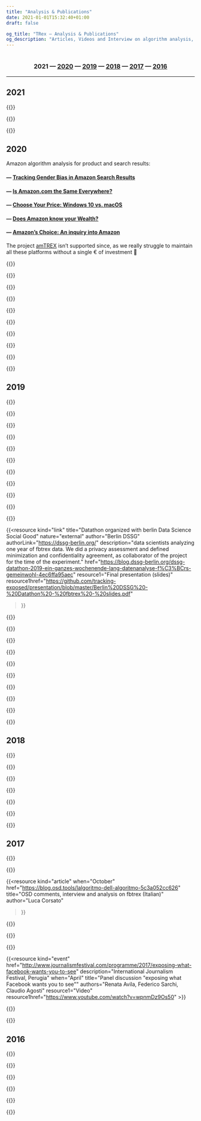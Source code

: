 ```yaml
---
title: "Analysis & Publications"
date: 2021-01-01T15:32:40+01:00
draft: false

og_title: "TRex — Analysis & Publications"
og_description: "Articles, Videos and Interview on algorithm analysis, since 2016"
---
```


<h3
  style="text-align:center;padding-top:1em;padding-bottom:1em;border-bottom:black 1px solid;">
    2021 —
    <a id="s20" href="#2020">2020</a> —
    <a id="s19" href="#2019">2019</a> —
    <a id="s18" href="#2018">2018</a> —
    <a id="s17" href="#2017">2017</a> —
    <a id="s16" href="#2016">2016</a>
</h3>

## 2021

{{<resource
  kind="link"
  title="Political advertising exposed: tracking Facebook ads in the 2021 Dutch elections"
  description="A unique experiment that merges academics, challenges about passive platform scraping, and a newspaper. They analyze political messages in advertising, during the Dutch national campaign prior to elections."
  when="March"  
  nature="external"
  author="Davide Beraldo & Stefania Milan"
  href="https://policyreview.info/articles/news/political-advertising-exposed-tracking-facebook-ads-2021-dutch-elections/1543">}}

{{<resource
  kind="link"
  title="Twitter thread summarizing the Youtube search query analysis"
  description="Regarding the January analysis on YouTube, a differently accessible explaination that you can RT ;P"
  when="February"  
  nature="external"
  author="Tracking Exposed"
  href="https://twitter.com/trackingexposed/status/1365294706050142209">}}

{{<resource
  kind="event"
  when="January" 
  author="Salvatore Romano"
  title="FIlterTube: Investigating echo chambers, filter bubbles and polarization on YouTube — DMI UvA Winter School project pitch"
  description=" Abstract:  This paper studies the construction of filter bubbles and political polarization under YouTube 's algorithmic personalization, in a time where the political division runs deep in the US and the 2020 election reaffirms the polarization. Using artificially generated personalized user accounts, we find that search results differ according to users' political affiliations, both in terms of the media type and political ideology of the channels suggested, showing some empirical evidence of filter bubbles' existence on YouTube, which possibly exacerbates an echo chamber behavior and enhancing political polarization in the US political debate. Project coordinated by Salvatore Romano and Davide Beraldo, Giovanni Rossetti, Leonardo Sanna  "
  href="https://wiki.digitalmethods.net/Dmi/WinterSchool2021FIterTube"
  resource1="Final presentation slides"
  resource1href="https://github.com/tracking-exposed/presentation/blob/master/FilterTube-DMIWS21.pdf">}}

## 2020

Amazon algorithm analysis for product and search results:

#### — [Tracking Gender Bias in Amazon Search Results](https://wiki.digitalmethods.net/Dmi/WinterSchool2020trackinggenderbiasamazon)
#### — [Is Amazon.com the Same Everywhere?](https://wiki.digitalmethods.net/Dmi/WinterSchool2020amazonregional)
#### — [Choose Your Price: Windows 10 vs. macOS](https://wiki.digitalmethods.net/Dmi/WinterSchool2020AmazonOS)
#### — [Does Amazon know your Wealth?](https://wiki.digitalmethods.net/Dmi/WinterSchool2020DoesAmazonknowyourWealth)
#### — [Amazon’s Choice: An inquiry into Amazon](https://wiki.digitalmethods.net/Dmi/WinterSchool2020amazonschoice)

The project [amTREX](https://amazon.tracking.exposed) isn’t supported since, as we really struggle to maintain all these platforms without a single € of investment 🤷

{{<resource
  kind="link"
  when="September"
  title="(Italian) radio interview before Tracking Exposed Workshop"
  description="DisruptionLab in Berlino organized a three day event on Data Tracking, with panel discussion, keynotes and workshop. Tracking Exposed host a workshop named 'smash the filter bubble'. Salvatore got interviewed by a Radio show in Colone that transmits also in Italian"
  href="https://www1.wdr.de/radio/cosmo/programm/sendungen/radio-colonia/il-tema/algoritmi-facebook-100.html"
  resource1="Workshop schedule"
  resource1href="https://www.disruptionlab.org/data-cities#workshops"
  resource2="Facebook event"
  resource2href="https://www.facebook.com/events/299142674482022/">}}
  
{{<resource
  kind="link"
  title="Designing data transparency – ideas from the community"
  description="YourData is openDemocracy’s project to bring more transparency to data use on the web. Personalisation is where websites shows you specific content dependent on data they have about you. Like showing you information about floral dresses because they think you’re a woman, or more articles about Bernie Sanders because you’re viewing from the US. -- this is the opening of YourData initiative from openDemocracy, as Tracking Exposed we partecipated with a few proposals"
  when="September"  
  nature="external"
  author="Matthew Linears"
  resource1="articles from Matthew Linears"
  resource1href="https://www.opendemocracy.net/en/author/matthew-linares/"
  href="https://www.opendemocracy.net/en/digitaliberties/designing-data-transparency-ideas-from-the-community/">}}

{{<resource
  kind="paper"
  title="Warehouse of information: Amazon's data collection practices and their relation to GDPR"
  when="September"  
  nature="external"
  author="Dimitri Koehorst (UvA master thesis)"
  authorLink="https://duckduckgo.com/?q=dimitri+koehorst+uva+amazon+algorithm+analysis"
  description="In recent times, data has become increasingly central to a variety of different companies. While the use of data has become widespread, there are some companies whose entire business model revolves around the use of data. One such company is Amazon. Initially it was merely an online bookstore, but as the company grew it incorporated multiple new branches, such as Amazon Web Services, which allow the company to collect data from a variety of different sources. Companies such as Amazon use this data to optimize their services, which allows them to gain certain advantages over their competitors. However, this usage of data is bound by international regulations, one of which is the GDPR, the new data protection legislation of the European Union. By using data collected from the Amazon.com webstore as a case study, this thesis investigates the shift of companies towards a data-oriented business model, and investigates certain problems that this shift brings. This is done through the research question: How can we conceptualize the data collection practices of Amazon in relation to the General Data Protection Regulation?"
  href="https://github.com/tracking-exposed/presentation/blob/master/Dimitri%20Koehorst%20Master%20Thesis%20Final%20Version.pdf">}}

{{<resource
  kind="paper"
  when="June"
  title="Implementing Eco’s Model Reader with Word Embeddings. An Experiment on Facebook Ideological Bots"
  description="First outline of a methodology for computational pragmatics using FBTREX dataset. In the paper, we found that the algorithm creates different model readers for each relevant theme in the dataset and that the right-wing ideology was dominant cross-profiles"
  href="https://iris.unimore.it/retrieve/handle/11380/1220856/300738/Paper_JADT_final-3.pdf"
  author="Leonardo Sanna">}}

{{<resource
  kind="link"
  when="Summer"
  title="Youtube collaborative observation"
  description="We apply the collaborative observation to YouTube, regardless the management and personalization of COVID-19 informative videos; we released open data, improved technology, and wrote a paper with preliminary findings."
  href="https://youtube.tracking.exposed/wetest/1/"
  resource2="analysis updates"
  resource2href="https://youtube.tracking.exposed/wetest/announcement-1/"
  resource1="preprint paper (14 pages)"
  resource1href="https://github.com/tracking-exposed/experiments-data/blob/master/wetest1/wetest-paper-submitted-preprint.pdf">}}

{{<resource
  kind="paper"
  when="April"
  title="Thinking Outside the Black-Box: The Case for “Algorithmic Sovereignty” in Social Media"
  author="Urbano Reviglio, Claudio Agosti"
  description="This article is an interdisciplinary critical analysis of personalization systems and the gatekeeping role of current mainstream social media. The first section presents a literature review of data-driven personalization and its challenges in social media. The second section sheds light on increasing concerns regarding algorithms’ ability to overtly persuade—and covertly manipulate—users for the sake of engagement, introducing the emergence of the exclusive ownership of behavioral modification through hyper-nudging techniques. The third section empirically analyzes users’ expectations and behaviors regarding such data-driven personalization to frame a conceptualization of users’ agency. The fourth section introduces the concept of “algorithmic sovereignty.” Current projects that aim to grant this algorithmic sovereignty highlight some potential applications. Together this novel theoretical framework and empirical applications suggest that, to preserve trust, social media should open their personalization algorithms to a social negotiation as the first step toward a more sustainable social media landscape. To decentralize the immense power of mainstream social media, guarantee a democratic oversight, and mitigate the unintended undesirable consequences of their algorithmic curation, public institutions and civil society could help in developing and researching public algorithms, fostering a collective awareness so as to eventually ensure a fair and accountable “algorithmic sovereignty.”"
  href="https://journals.sagepub.com/doi/full/10.1177/2056305120915613">}}

{{<resource
  kind="link"
  when="March"
  title="Pornhub collaborative observation"
  description="Our team worked on a new concept for algorithm analysis: collaborative observation. A bunch of people performs the same operation for 24 hours, and we began this experiment why watching Pornhub personalizaton and recommendation algorithm."
  href="https://pornhub.tracking.exposed/potest/final-1"
  resource1="web slides"
  resource1href="https://pornhub.tracking.exposed/slides/potest1/">}}

{{<resource
  kind="article"
  when="March"
  title="Exploring Facebook’s role in Ethiopia’s rising ethnic tensions"
  author="Syver Petersen"
  description="Africa’s second-most populous country is undergoing a political revolution forcing old and new ethnic grievances to the surface. A blog post on how Facebook is involved in Ethiopia’s political transition, and how fbtrex tool support the exploration of information diets differences, between the country’s largest ethnic groups"
  resource1="blogpost"
  resource1href="https://data-activism.net/2020/03/bigdata-sur-exploring-facebooks-role-in-ethiopias-rising-ethnic-tensions/">}}

{{<resource
  kind="event"
  when="January"
  author="Salvatore Romano"
  title=" YouTube Tracking Exposed: Investigating polarization via YouTube ’s Recommender Systems  — DMI UvA Winter School project pitch"
  description="Collective group work on polarization of the Brexit discussion seen through Youtube's personalization algorithm, we found out that: (1) There is evidence of progressive polarization of the recommendations around Brexit on YouTube, especially for Leave-inclined users.(2) The Leave/Remain content bubbles, constituted respectively by The Sun/The Telegraph and The Guardian/The Mirror YouTube channels rarely converge. (3) Mainstream media is recommended with greater regularity compared to natively digital channels. Project coordinated by Salvatore Romano and Davide Beraldo"
  href="https://docs.google.com/document/d/1EkeEa6vnIQI1QH8xEIZkAbI23vn3ChsjoJs3U6tkeqo/edit"
  resource1="Final project report"
  resource1href="https://wiki.digitalmethods.net/Dmi/WinterSchool2020youtube"
  resource2="Project Pitch slides (on Prezi)"
  resource2href="https://prezi.com/view/AvoT0B1lnclMIq3k4LOU"
  resource3="Final presentation slides"
  resource3href="https://drive.google.com/open?id=1bOSi6853za6CRDYF1xdc8Os0EUQOWgma">}}

{{<resource
  kind="article"
  when="January"
  author="Salvatore Romano"
  title="Youtube Tracking Exposed — DMI UvA Winter School Tutorial"
  authors="Salvatore Romano"
  description="Tutorial to explain the possible uses of the ytTREX tool, try it at https://youtube.tracking.exposed"
  resource1="Tutorial slides"
  resource1href="https://prezi.com/view/KqmfljOsE8HYvyT7TqGE">}}

## 2019

{{<resource
  kind="event"
  author="Salvatore Romano"
  title="Assembly with the Amazon's workers of ADL Cobas grassroots trade union"
  when="December"  
  description="An informal discussion with some Amazon's workers inscribed to the grassroots trade union ADL Cobas Padova-Bassa Padovana and American activists from the Amazon Employees for Climate Justice group. After a brief introduction about amTREX tool, we discussed how Amazon's app tracks employees, trying to identify strategies to reduce the amount of data extracted and reflecting on potential GDPR compliance used as a tool for trade union negotiations. Partecipated by Salvatore Romano for trex." >}}

{{<resource
  kind="event"
  title="RAI national television with amazon.tracking.exposed (Italian Documentary on Amazon)"
  when="December"  
  href="https://vimeo.com/378307005"
  description="A long documentary on Amazon empire, and our original research on how Algorithm accountability tools might handy to infer personal data usage in personalization algorithms. Our research display and explain with the video on surveillance capitalism and tools for personal investigation. The report is quite basic and lack of the robustness of a large scale tool. -- Featuring Claudio Agosti, Riccardo Coluccini, Giulia Corona, Salvatore Romano. To see the video you have to write 'trex'"
  resource1="Our new supported platform"
  resource1href="https://amazon.tracking.exposed" >}}

{{<resource
  kind="event"
  title="Porno, Algoritmi e Tordimatti!"
  when="November"  
  description="A special event to annount pornhub.tracking.exposed! in Italian language. We tried a new format, looking forward to replicate."
  href="https://pornhub.tracking.exposed/tordimatti" >}}

{{<resource
  kind="event"
  title="KiKK - The resistance against algorithm monopoly"
  when="October"  
  description="How many of your information comes from Youtube or Facebook? Internet is born as a decentralized network of knowledge and technologies, but nowadays, two corporations become our cultural reality. This talk will try to make understand the power exerted by the online platforms.  As society, we are not following it, seeing it, fear it, and then regulate and adjudicated. Claudio Agosti will talk about tracking.exposed, a free software project means to enable people in understanding, play, and criticize how algorithms interfere with reality's perception."
  href="https://www.kikk.be/2019/en/program/conferences-1/claudio-agosti-1" >}}

{{<resource
  kind="event"
  title="World Forum Democracy"
  when="October"  
  description="Social media are at the core of information nowadays. This lab will tackle the pressing issue that is quality control of shared information in social media, through monitoring and accountability mechanism mainly. How can we use social media as an ally for critically assessing topical subjects? How do we hold them accountable for the information that goes through them? Is social media moderation and freedom of expression compatible? -- Leonardo Sanna has been a contract doctoral student at the University of Modena and Reggio Emilia (Italy) since November 2018, where he has been working on the analysis of Big Data from a semiotic perspective. His research focuses on a combination of quantitative and qualitative methods for social media analysis. Currently, he is studying, on Facebook, the two phenomena known as 'filter bubble' and 'echo chamber'. In particular, he works on the data of the FBTREX group."
  authors="Leonardo Senna"
  href="https://www.coe.int/en/web/world-forum-democracy/lab-8-social-media-freedom-and-accountability" >}}

{{<resource
  kind="event"
  title="Beyond Future design"
  when="September"  
  description="Accountability and AI"
  href="https://www.beyond-festival.com/programm_2019.pdf" >}}

{{<resource
  kind="article"
  title="Facebook's Algorithm Shapes Our Lives. This Hacker Wants to Find Out How."
  when="July"  
  nature="external"
  author="Alex Fanta"
  authorLink="https://netzpolitik.org/author/alexander-fanta/"
  description="Netzpolitik interview to Claudio Agosti on the Tracking Exposed project and plan"
  href="https://netzpolitik.org/2019/facebooks-algorithm-shapes-our-lives-this-hacker-wants-to-find-out-how/#spendenleiste" >}}

{{<resource
  when="June"
  title="algorithm exposed: Youtube — DMI UvA Summer School"
  kind="link"
  description="a dozen of scholars try to measure how YouTube algorithm personalize the 'related' video list"
  href="https://data-activism.net/2019/07/youtube-algorithm-exposed-dmi-summer-school-project-week-1/"
  resource1="Final report"
  resource1href="https://docs.google.com/document/d/1zZC7_GG6IFGnHtfk6cjqIDjDlYphZlds71ZeKMD2S9Y" >}}

{{<resource
  kind="link"
  title="when corporation pretend to help: Why we need data activism"
  when="May"
  nature="external"
  author="DATACTIVE"
  authorLink="https://data-activism.net/"
  description="The statement on the EU19 tracking exposed project website portrays why academic research should not be delimited by corporate conditions for research only;  we should engage in independent critical research to platforms that important for our online public democratic spaces."
  authors="Claudio Agosti"
  resource1="ALEX blogpost"
  resource1href="https://data-activism.net/2019/05/fbtrex-reaction-to-facebook-collaboration/"
  href="https://eu19.tracking.exposed/page/data-activism/" >}}

{{<resource
  kind="article"
  title="Facebooks Algorithmus formt unser Leben. Dieser Hacker will herausfinden wie."
  when="May"  
  nature="external"
  author="Alex Fanta"
  authorLink="https://netzpolitik.org/author/alexander-fanta/"
  language="German"
  description="Netzpolitik interview to Claudio Agosti on the Tracking Exposed project and plan"
  href="https://netzpolitik.org/2019/facebooks-algorithmus-formt-unser-leben-dieser-hacker-will-herausfinden-wie/" >}}

{{<resource
  kind="link"
  title="Data Exploitation in the Italian Elections"
  when="May"  
  nature="external"
  author="Privacy International"
  authorLink="https://privacyinternational.org"
  description="An inclusion of our analysis into a collection of tools to asses misinformation in electoral campaigns"
  authors="Fabio Chiusi, Claudio Agosti"
  href="https://privacyinternational.org/examples/data-exploitation-italian-elections" >}}

{{<resource
  kind="link"
  title="Datathon organized with berlin Data Science Social Good"
  nature="external"
  author="Berlin DSSG"
  authorLink="https://dssg-berlin.org/"
  description="data scientists analyzing one year of fbtrex data. We did a privacy assessment and defined minimization and confidentiality agreement, as collaborator of the project for the time of the experiment."
  href="https://blog.dssg-berlin.org/dssg-datathon-2019-ein-ganzes-wochenende-lang-datenanalyse-f%C3%BCrs-gemeinwohl-4ec6ffa95aec"
  resource1="Final presentation (slides)"
  resource1href="https://github.com/tracking-exposed/presentation/blob/master/Berlin%20DSSG%20-%20Datathon%20-%20fbtrex%20-%20slides.pdf"
  >}}

{{<resource
  kind="article"
  when="April"
  author="Paola Pietrandrea"
  nature="external"
  title="Devoiler Les Algorithmes Pour Sortir De Nos Bulles"
  language="French"
  description="The personalization algorithms used by social networks induce a segregation effect. In this post, the journalist assemble and analyze few articles of ours, and integrate with answers from Claudio, Umberto, Stefania and Federico."
  href="https://blogs.mediapart.fr/edition/europeennes-des-elections-sous-surveillance/article/110419/devoiler-les-algorithmes-pour-sortir-de-nos-bulles" >}}

{{<resource
  kind="article"
  title="Popping the Bubble"
  when="May"  
  authors="Umberto Boschi, Federico Sarchi"
  description="Don't delete your facbook profile - give it to science. An essay explaining facebook.tracking.exposed vision, results and goals"
  href="https://progressivepost.eu/the-mag/facebook-tracking-exposed-popping-the-bubble" >}}

{{<resource
  kind="article"
  title="Personalization algorithms and elections: breaking free of the filter bubble"
  when="February"  
  description="Personalisation algorithms allow platforms to carefully target web content to the tastes and interests of their users. They are at the core of social media platforms, dating apps, shopping and news sites. In this Op-ed on Internet Policy Review we share the project vision."
  authors="Stefania Milan and Claudio Agosti"
  href="https://policyreview.info/articles/news/personalisation-algorithms-and-elections-breaking-free-filter-bubble/1385" >}}

{{<resource
  kind="video"
  title="Transmediale: Affects Ex-Machina: Unboxing Social Data Algorithms"
  when="February"  
  description="Conventional media have long filtered information and influenced public opinion. In the age of social media, this process has become algorithmic and targeted, separating the whole of society into thousands of small filter bubbles that construct collective orientations and pilot viral phenomena. This panel examines how machine learning and obscure algorithms analyze and manipulate individual affects into political sentiments, eventually amplifying class, gender, and racial bias ― with Claudio Agosti, Ariana Dongus, Nayantara Ranganathan, Caroline Sinders. Organized by KIM | HfG Karlsruhe"
  href="https://transmediale.de/content/affects-ex-machina-unboxing-social-data-algorithms"
  resource1="Video"
  resource1hrefvideo="https://vimeo.com/322250610" >}}

{{<resource
  kind="event"
  title="How to unmask and fight online manipulation"
  when="February"  
  description="at the EDPS working group against misinformation. We highlight how research can use it and assess proper responsibilities to the actors in the misinformation chain. Platform are not neutral, we were looking how algorithm affects the information flows."
  href="https://www.eudebates.tv/eu_elections_2019/edps-for-eu-elections-how-to-unmask-and-fight-online-manipulation/" >}}

{{<resource
  kind="event"
  title="CPDP - Safeguarding elections an international problem with no international solution"
  when="January"
  description="Coordinated by TacticalTech. ― There is a growing body of research into data-driven elections world-wide and the international nature of the data and elections industry has been highlighted: from international platforms, to strategists in one country advising political groups in another, to paid targeted ads across borders. ― Ailidh Callander, Claudio Agosti, Paul Bernal, Victoria Peuvrelle"
  href="https://www.cpdpconferences.org/cpdp-panels/data-and-elections-an-international-problem-with-no-international-solution"
  resource1href="https://vimeo.com/317686100"
  resource1="Video" >}}

{{<resource
  kind="event"
  title="PrivacyCamp - Towards real safeguards: Data driven political campaigns and EU election"
  when="January"
  description="This panel aims to evaluate potential preventive mechanisms such as Facebook algorithmic transparency around online political targeting, EU Commission’s Action Plan against Disinformation, awareness raising on current and future campaigning practices, as well as efforts to protect media pluralism and freedom. ―  With Fanny Hidvegi, Elda Brogi, Claudio Agosti, Josh Smith and Eleonora Nestola"
  href="https://privacycamp.eu/?page_id=1067" >}}

{{<resource
  kind="link"
  href="https://eu19.tracking.exposed"
  when="January"
  title="Facebook algorithm analysis during the European Election: a campaign"
  description="Our goal and experiment were to build a replicable campaign. Researchers or activist are invited to reach out to us; we can help in replicate the campaign in times of conflicts, electoral campaign, or general observation on how forces distort the perception of the public debate."
  resource1="Action plan wrote in November 2018"
  resource1href="https://github.com/tracking-exposed/presentation/blob/master/European%20Election%20action%20plan%20-%20v1.3.pdf" >}}

{{<resource
  kind="event"
  title="Facebook Algorithm Exposed, DMI UvA Winter School"
  description="An experiment with a dozen of scholars, in keeping bots alive, test algorithm, see and play with data"
  authors="Giovanni Rossetti, Bilel Benbouzid, Davide Beraldo, Giulia Corona, Leonardo Sanna, Iain Emsley, Fatma Yalgin, Hannah Vischer, Victor Pak, Mathilde Simon, Victor Bouwmeester, Yao Chen, Sophia Melanson, Hanna Jemmer, Patrick Kapsch, Claudio Agosti, Jeroen de Vos"
  href="https://data-activism.net/2019/01/alex-dmi-winterschool/"
  resource1="slides"
  resource1href="https://github.com/tracking-exposed/presentation/blob/master/Facebook%20Algorithm%20Exposed%20(UvA%20WinterSchool%202019).pdf" >}}

{{<resource
   language="French"
   author="Par Martin Untersinger et Pauline Croquet"
   nature="external"
   when="January"
   kind="article"
   description="A generalist/technological article from/for Lemond, written by two journalists at the CCC (see below)"
   href="https://www.lemonde.fr/pixels/article/2018/12/30/reseaux-sociaux-donnees-personnelles-algorithmes-comment-inventer-un-futur-numerique-plus-radieux_5403732_4408996.html"
   title="Réseaux sociaux, données personnelles, algorithmes… comment inventer un futur numérique plus radieux ?" >}}

## 2018

{{<resource
  kind="video"
  title="CCC — Analyze the Facebook algorithm and reclaim algorithm sovereignty"
  when="December"
  description="Facebook monopoly is an issue, but looking for replacements it is not enough. We want to develop critical judgment on algorithms, on why data politics matter and educate, raise awareness for a broad audience."
  resource1href="https://github.com/tracking-exposed/presentation/blob/master/Analyzing%20the%20Facebook%20algorithm%20-%201.1%20-%2035c3.pdf"
  resource1="slides"
  href="https://fahrplan.events.ccc.de/congress/2018/Fahrplan/events/9797.html"
  resource2="video"
  resource2href="https://media.ccc.de/v/35c3-9797-analyze_the_facebook_algorithm_and_reclaim_data_sovereignty" >}}

{{<resource
  kind="paper"
  when="November"
  title="Fairness in online social network timelines: Measurements, models and mechanism design"
  description="(PEVA) Performance Evaluation 2018. DOI:10.1016/j.peva.2018.09.009"
  href="https://arxiv.org/pdf/1809.05530.pdf"
  authors="Eduardo Hargreaves, Claudio Agosti, Daniel Menasche, Giovanni Neglia, Alexandre Reiffers-Masson, and Eitan Altman" >}}

{{<resource
  kind="paper"
  when="October"
  title="Biases in the Facebook News Feed: a Case Study on the Italian Elections"
  description="Fosint-SI 2018, in conjunction with ASONAM 2018, Proceedings of the 2018 IEEE/ACM International Conference on Advances in Social Networks Analysis and Mining"
  href="https://arxiv.org/pdf/1807.08346.pdf"
  resource1="DOI"
  resource1href="https://doi.org/10.1109/ASONAM.2018.8508659"
  authors="Eduardo Hargreaves, Claudio Agosti, Daniel Menasche, Giovanni Neglia, Alexandre Reiffers-Masson, and Eitan Altman" >}}

{{<resource
  kind="paper"
  when="July"
  language="Brazilian"
  title="Visibilidade no Facebook: Modelos, Medições e Implicações"
  description="Proceedings of the Brazilian Workshop on Social Network Analysis and Mining"
  authors="Brasnam, Eduardo Hargreaves, Daniel Sadoc Menasché, Giovanni Neglia, and Claudio Agosti"
  resource1="Paper"
  resource1href="https://eduardohargreaves.files.wordpress.com/2018/07/visibilidade-facebook-modelos-7.pdf"
  href="http://portaldeconteudo.sbc.org.br/index.php/brasnam/article/view/3591)">}}

{{<resource
  kind="paper"
  when="July"
  title="Italian political election and digital propaganda"
  description="TacticalTech publish a report written by Claudio Agosti and Fabio Chiusi"
  href="https://ourdataourselves.tacticaltech.org/posts/overview-italy/"
  resource1="Open data"
  resource1hreflink="https://github.com/tracking-exposed/experiments-data/tree/master/e18" >}}

{{<resource
  kind="paper"
  nature="external"
  language="English, Spanish"
  when="April"
  author="WebFoundation"
  authors="Renata Ávila, Juan Ortiz Freuler and Craig Fagan. Claudio Agosti and the Facebook Tracking Exposed team"
  title="The invisible curation of content | Facebook’s News Feed and our information diets"
  description="WebFoundation released a report produced by a joint collaboration; We performed a test in Argentina, release open data and analysis of six profiles run by us. The experiment was meant to measure the algorithm influence on the perception of public debate."
  resource1="Open data"
  resource1href="https://github.com/tracking-exposed/experiments-data/tree/master/wto"
  href="https://webfoundation.org/research/the-invisible-curation-of-content-facebooks-news-feed-and-our-information-diets/" >}}

{{<resource
  kind="link"
  when="April"
  language="Italian"
  authors="Federico Sarchi, Claudio Agosti, Costantino Carugno, Barbara Gianessi, Riccardo Coluccini, Raffaele Angus, Laura Boschi, Gianluca Oldani, Umberto Boschi, Manuel d’Orso"
  title="Italian election 2018, our research output"
  description="An original analysis with profiles under our control. A fascinating series of discovery on how to measure the algorithm space. This is the same analysis we will talk about in the following 10 months page, because iconic, insightful, and pretty hard to coordinate."
  href="https://elezioni.tracking.exposed" >}}

## 2017

{{<resource
  description="The lab will examine the detrimental effects of social media filter bubbles and algorithms and will explore solutions to make readers more aware of their reading habits and help them to integrate different worldviews. "
  when="November"
  kind="event"
  href="https://www.coe.int/en/web/world-forum-democracy/2017-lab-bursting-social-media-eco-chambers"
  resource1="Laboratory: two pages final report"
  resource1href="http://rm.coe.int/wfd-2017-report-lab-7-bursting-social-media-eco-chambers/16807701f8"
  title="World Forum Democracy — Bursting social media eco chambers" >}}

{{<resource
  kind="article"
  when="October"
  href="https://www.opendemocracy.net/digitaliberties/claudio-agosti/could-populism-be-side-effect-of-personalized-algorithm"
  title="Could populism be a side effect of the Personalized Algorithm?"
  description="A rampant speculation in the title, and a more rational analysis on how to display impact of algorithms to social media users." >}}

{{<resource
  kind="article"
  when="October"
  href="https://blog.osd.tools/lalgoritmo-dell-algoritmo-5c3a052cc626"
  title="OSD comments, interview and analysis on fbtrex (Italian)"
  author="Luca Corsato"
>}}

{{<resource
  kind="video"
  href="https://www.youtube.com/watch?v=ct9d-o7NrSg"
  title="SHA2017 — Exposing what Facebook wants you to see"
  when="July"
  description="A talk about our early version of fbTREX, after 1 year of existence"
  resource1="Slides"
  resource1href="https://github.com/tracking-exposed/presentation/blob/master/FBTREX-SHA-2017.pdf" >}}

{{<resource
  kind="article"
  href="https://medium.com/@trackingexposed/facebook-algorithm-and-impact-on-media-french-election-experiment-1-d760ed5a242f"
  title="Facebook algorithm and impact on media: French election experiment #1"
  when="May"
  description="for the first time we used bots, or, dummy—profiles—under—our—control to test the algorithm discrimination."
  authors="Claudio Agosti, Raffaele Angus" >}}

{{<resource
  kind="article"
  href="https://magazine.journalismfestival.com/the-algorithm-medley-explaining-facebook-tracking-exposed/"
  title="The algorithm medley: explaining facebook.tracking.exposed"
  description="At the International Journalism Festival, their magazine covered the talk (see below)"
  nature="external"
  author="Andrea Gentili"
  authorLink="https://magazine.journalismfestival.com/author/andrea-gentili/"
  when="April" >}}

{{<resource
  kind="event"
  href="http://www.journalismfestival.com/programme/2017/exposing-what-facebook-wants-you-to-see"
  description="International Journalism Festival, Perugia"
  when="April"
  title="Panel discussion \"exposing what Facebook wants you to see\""
  authors="Renata Avila, Federico Sarchi, Claudio Agosti"
  resource1="Video"
  resource1href="https://www.youtube.com/watch?v=wpnmDz9Os50" >}}

{{<resource
  kind="article"
  href="https://www.oneworld.nl/achtergrond/deze-tool-checkt-facebook-echt-de-verkiezingen-beinvloedt/"
  language="Dutch"
  when="March"
  nature="external"
  author="Sanne Terlingen"
  authorLink="https://www.oneworld.nl/personen/sanne-terlingen/"
  description="Netherland elections were our first public experiment. Has been partially a failure because we understood how different are profiles around the social network. This, and the language barrier, made any analysis not insightful enough to be reported."
  title="Deze tool checkt of Facebook écht de verkiezingen beïnvloedt" >}}

{{<resource
  description="Toolbox Coworking, Turin"
  when="January"
  kind="event"
  title="Torino Hack Night"  
  href="/legacy/talks-torinohacknight/"
  authors="Constantino Carugno, Gilberto Conti" >}}

## 2016

{{<resource
  kind="event"
  title="facebook.tracking.exposed project announcement"
  description="At c-base, Berlin, one of the first video of fbTREX in the wild, when the beta version was beginning"
  resource1="Web slides"
  resource1href="/legacy/talks-netzpolitischer054/"
  href="https://vimeo.com/189842857"
  when="November" >}}

{{<resource
  kind="event"
  title="We got the first logo(s)"
  description="Luca Corsato built opensensorsdata (OSD) with Andrea Raimondi and Simone Cortesi. They been the first very sponsor of Tracking Exposed. Among other helps, the day before the presentation Luca sent the first logo. Yet already declined for Twitter and Youtube."
  href="https://tracking.exposed/news/2019-09-23-thanks-osd" >}}

{{<resource
  kind="event"
  when="October"
  title="facebook.tracking.exposed (code show-off)"
  description="At the C-Base Hack'n'Tell, when Alberto won the monthly price, our new web-extension was released!"
  href="https://docs.google.com/presentation/d/e/2PACX-1vR1Tz-G2fm9Nu0oe8lrAoG8aYCamT2kpZAn98B-AHP-ZNli88A4u5hOKrp-UMBDP4Iq2NP3Bl3xY0C5/pub?start=false&loop=false&slide=id.p"
  resources="we won a price but we lost the evidence!" >}}

{{<resource
  kind="event"
  when="October"
  title="facebook.tracking.exposed (project pitch)"
  description="At PyData the very first presentation of Alberto, when he started to develop the new web-extension"
  href="https://docs.google.com/presentation/d/1uDd2oNxWSOJPfm-Jrm0k-4SBS2BNAomfhF6Ef_609So/edit#slide=id.p"
  authors="Alberto Granzotto" >}}

{{<resource
  kind="video"
  when="September"
  title="a GIF!!"
  authors="Michele Invernizzi, Density Design of Politecnico Milan"
  description="An animated gif explaining our project, alpha stage (RARE! don't watch it too much)"
  href="https://media.giphy.com/media/hshH7kgCzN84NGme5M/giphy.gif" >}}

{{<resource
  kind="event"
  when="September"
  language="Italian"
  title="Cyber Resistance in 2016 consist in doing algorithm reversing!"
  description="The first appearance record in the public!"
  href="https://www.youtube.com/watch?v=ayZeNKjX4i4"
  authors="Claudio Agosti"
  description="This is the project inception to the public! The original title was complete by saying 'not encryption anymore', but might sounds misleading. Encryption is a fundamental element for protection, simply, the impact of social media in our perception of reality is unmeasured, subtle, and potentially scaring. But is not for fear this call, is because, with centralization, we lose as individual the ability to control our own algorithm. P.S. Despite this is first appearance of the project in public, the very first birthday was here: https://moca.olografix.org/en/moca-en/ !" >}}

<script type="text/javascript">

  function registerScrolling(listofIDs) {
    listofIDs.forEach(function(id) {
      $(id).click(function(e) {
        e.preventDefault();
        const targel = $(this.getAttribute('href'));
        const dest = targel.offset().top -200;
        $('html').animate({scrollTop: dest}, 400);
      });
    });
  }

  $(document).ready(registerScrolling([
    "#s20", "#s19", "#s18", "#s17", "#s16" ]));
</script>

